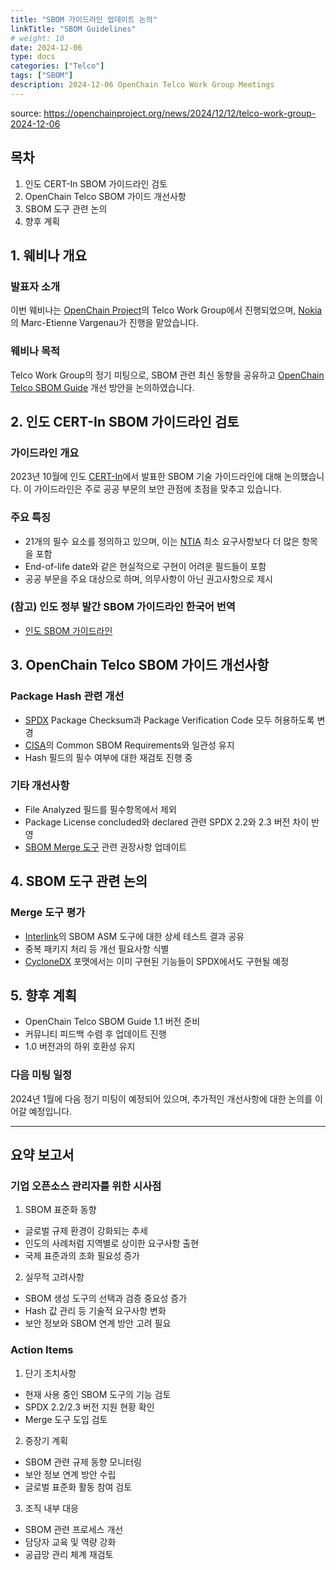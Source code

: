 ```yaml
---
title: "SBOM 가이드라인 업데이트 논의"
linkTitle: "SBOM Guidelines"
# weight: 10
date: 2024-12-06
type: docs
categories: ["Telco"]
tags: ["SBOM"]
description: 2024-12-06 OpenChain Telco Work Group Meetings
---
```


source: https://openchainproject.org/news/2024/12/12/telco-work-group-2024-12-06


## 목차
1. 인도 CERT-In SBOM 가이드라인 검토
2. OpenChain Telco SBOM 가이드 개선사항
3. SBOM 도구 관련 논의
4. 향후 계획

## 1. 웨비나 개요

### 발표자 소개
이번 웨비나는 [OpenChain Project](https://www.openchainproject.org)의 Telco Work Group에서 진행되었으며, [Nokia](https://www.nokia.com)의 Marc-Etienne Vargenau가 진행을 맡았습니다.

### 웨비나 목적
Telco Work Group의 정기 미팅으로, SBOM 관련 최신 동향을 공유하고 [OpenChain Telco SBOM Guide](https://github.com/OpenChain-Project/Telco-WG) 개선 방안을 논의하였습니다.

## 2. 인도 CERT-In SBOM 가이드라인 검토

### 가이드라인 개요
2023년 10월에 인도 [CERT-In](https://www.cert-in.org.in/)에서 발표한 SBOM 기술 가이드라인에 대해 논의했습니다. 이 가이드라인은 주로 공공 부문의 보안 관점에 초점을 맞추고 있습니다.

### 주요 특징
- 21개의 필수 요소를 정의하고 있으며, 이는 [NTIA](https://www.ntia.gov/) 최소 요구사항보다 더 많은 항목을 포함
- End-of-life date와 같은 현실적으로 구현이 어려운 필드들이 포함
- 공공 부문을 주요 대상으로 하며, 의무사항이 아닌 권고사항으로 제시

### (참고) 인도 정부 발간 SBOM 가이드라인 한국어 번역
- [인도 SBOM 가이드라인](https://openchain-project.github.io/OpenChain-KWG/guide/sbom_guide/)

## 3. OpenChain Telco SBOM 가이드 개선사항

### Package Hash 관련 개선
- [SPDX](https://spdx.dev/) Package Checksum과 Package Verification Code 모두 허용하도록 변경
- [CISA](https://www.cisa.gov/)의 Common SBOM Requirements와 일관성 유지
- Hash 필드의 필수 여부에 대한 재검토 진행 중

### 기타 개선사항
- File Analyzed 필드를 필수항목에서 제외
- Package License concluded와 declared 관련 SPDX 2.2와 2.3 버전 차이 반영
- [SBOM Merge 도구](https://github.com/interlynk-io/sbomasm) 관련 권장사항 업데이트

## 4. SBOM 도구 관련 논의

### Merge 도구 평가
- [Interlink](https://www.interlink.io/)의 SBOM ASM 도구에 대한 상세 테스트 결과 공유
- 중복 패키지 처리 등 개선 필요사항 식별
- [CycloneDX](https://cyclonedx.org/) 포맷에서는 이미 구현된 기능들이 SPDX에서도 구현될 예정

## 5. 향후 계획
- OpenChain Telco SBOM Guide 1.1 버전 준비
- 커뮤니티 피드백 수렴 후 업데이트 진행
- 1.0 버전과의 하위 호환성 유지

### 다음 미팅 일정
2024년 1월에 다음 정기 미팅이 예정되어 있으며, 추가적인 개선사항에 대한 논의를 이어갈 예정입니다.

---

## 요약 보고서

### 기업 오픈소스 관리자를 위한 시사점

1. SBOM 표준화 동향
- 글로벌 규제 환경이 강화되는 추세
- 인도의 사례처럼 지역별로 상이한 요구사항 출현
- 국제 표준과의 조화 필요성 증가

2. 실무적 고려사항
- SBOM 생성 도구의 선택과 검증 중요성 증가
- Hash 값 관리 등 기술적 요구사항 변화
- 보안 정보와 SBOM 연계 방안 고려 필요

### Action Items

1. 단기 조치사항
- 현재 사용 중인 SBOM 도구의 기능 검토
- SPDX 2.2/2.3 버전 지원 현황 확인
- Merge 도구 도입 검토

2. 중장기 계획
- SBOM 관련 규제 동향 모니터링
- 보안 정보 연계 방안 수립
- 글로벌 표준화 활동 참여 검토

3. 조직 내부 대응
- SBOM 관련 프로세스 개선
- 담당자 교육 및 역량 강화
- 공급망 관리 체계 재검토
